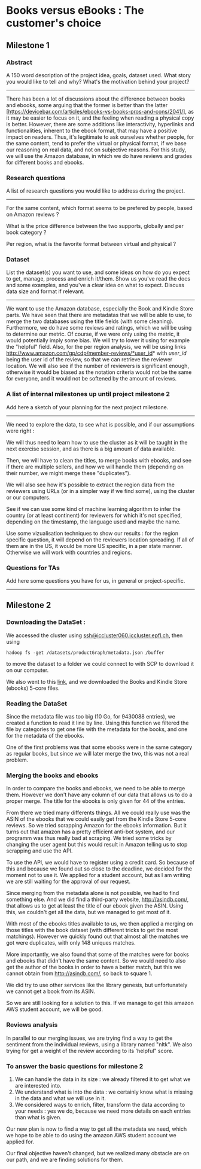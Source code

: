 # Books versus eBooks : The customer's choice

## Milestone 1

### Abstract
A 150 word description of the project idea, goals, dataset used. What story you would like to tell and why? What's the motivation behind your project?

----

There has been a lot of discussions about the difference between books and ebooks, some arguing that the former is better than the latter [https://devicebar.com/articles/ebooks-vs-books-pros-and-cons/2041/], as it may be easier to focus on it, and the feeling when reading a physical copy is better. However, there are some additions like interactivity, hyperlinks and functionalities, inherent to the ebook format, that may have a positive impact on readers. Thus, it's legitimate to ask ourselves whether people, for the same content, tend to prefer the virtual or physical format, if we base our reasoning on real data, and not on subjective reasons. For this study, we will use the Amazon database, in which we do have reviews and grades for different books and ebooks.

### Research questions
A list of research questions you would like to address during the project. 

----

For the same content, which format seems to be prefered by people, based on Amazon reviews ?

What is the price difference between the two supports, globally and per book category ?

Per region, what is the favorite format between virtual and physical ?

### Dataset
List the dataset(s) you want to use, and some ideas on how do you expect to get, manage, process and enrich it/them. Show us you've read the docs and some examples, and you've a clear idea on what to expect. Discuss data size and format if relevant.

----

We want to use the Amazon database, especially the Book and Kindle Store parts. We have seen that there are metadatas that we will be able to use, to merge the two databases using the title fields (with some cleaning). Furthermore, we do have some reviews and ratings, which we will be using to determine our metric. Of course, if we were only using the metric, it would potentially imply some bias. We will try to lower it using for example the "helpful" field. Also, for the per region analysis, we will be using links http://www.amazon.com/gp/cdp/member-reviews/*user_id* with *user_id* being the user id of the review, so that we can retrieve the reviewer location. We will also see if the number of reviewers is significant enough, otherwise it would be biased as the notation criteria would not be the same for everyone, and it would not be softened by the amount of reviews.



### A list of internal milestones up until project milestone 2
Add here a sketch of your planning for the next project milestone.

----

We need to explore the data, to see what is possible, and if our assumptions were right :

We will thus need to learn how to use the cluster as it will be taught in the next exercise session, and as there is a big amount of data available.

Then, we will have to clean the titles, to merge books with ebooks, and see if there are multiple sellers, and how we will handle them (depending on their number, we might merge these "duplicates").

We will also see how it's possible to extract the region data from the reviewers using URLs (or in a simpler way if we find some), using the cluster or our computers.

See if we can use some kind of machine learning algorithm to infer the country (or at least continent) for reviewers for which it's not specified, depending on the timestamp, the language used and maybe the name.

Use some vizualisation techniques to show our results : for the region specific question, it will depend on the reviewers location spreading. If all of them are in the US, it would be more US specific, in a per state manner. Otherwise we will work with countries and regions.

### Questions for TAs
Add here some questions you have for us, in general or project-specific.

----

## Milestone 2

### Downloading the DataSet :

We accessed the cluster using ssh@iccluster060.iccluster.epfl.ch, then using 
```shell
hadoop fs -get /datasets/productGraph/metadata.json /buffer
```
to move the dataset to a folder we could connect to with SCP to download it on our computer.

We also went to this <a href='http://jmcauley.ucsd.edu/data/amazon/'>link</a>, and we downloaded the Books and Kindle Store (ebooks) 5-core files.

### Reading the DataSet

Since the metadata file was too big (10 Go, for 9430088 entries), we created a function to read it line by line.
Using this function we filtered the file by categories to get one file with the metadata for the books, and one for the metadata of the ebooks.  

One of the first problems was that some ebooks were in the same category as regular books, but since we will later merge the two, this was not a real problem.

### Merging the books and ebooks

In order to compare the books and ebooks, we need to be able to merge them. However we don't have any column of our data that allows us to do a proper merge. The title for the ebooks is only given for 44 of the entries.  

From there we tried many differents things. All we could really use was the ASIN of the ebooks that we could easily get from the Kindle Store 5-core reviews. So we tried scrapping Amazon for the ebooks information. But it turns out that amazon has a pretty efficient anti-bot system, and our programm was thus really bad at scraping. We tried some tricks by changing the user agent but this would result in Amazon telling us to stop scrapping and use the API.

To use the API, we would have to register using a credit card. So because of this and because we found out so close to the deadline, we decided for the moment not to use it. We applied for a student account, but as I am writing we are still waiting for the approval of our request.

Since merging from the metadata alone is not possible, we had to find something else.
And we did find a third-party website, http://asindb.com/, that allows us to get at least the title of our ebook given the ASIN. Using this, we couldn't get all the data, but we managed to get most of it.  

With most of the ebooks titles available to us, we then applied a merging on those titles with the book dataset (with different tricks to get the most matchings). However we quickly found out that almost all the matches we got were duplicates, with only 148 uniques matches.

More importantly, we also found that some of the matches were for books and ebooks that didn't have the same content.
So we would need to also get the author of the books in order to have a better match, but this we cannot obtain from http://asindb.com/, so back to square 1.

We did try to use other services like the library genesis, but unfortunately we cannot get a book from its ASIN.

So we are still looking for a solution to this. If we manage to get this amazon AWS student account, we will be good.

### Reviews analysis

In parallel to our merging issues, we are trying find a way to get the sentiment from the individual reviews, using a library named "nltk". We also trying for get a weight of the review according to its 'helpful" score.


### To answer the basic questions for milestone 2

1) We can handle the data in its size : we already filtered it to get what we are interested into.  
2) We understand what is into the data : we certainly know what is missing in the data and what we will use in it.  
3) We considered ways to enrich, filter, transform the data according to your needs : yes we do, because we need more details on each entries than what is given.  

Our new plan is now to find a way to get all the metadata we need, which we hope to be able to do using the amazon AWS student account we applied for.

Our final objective haven't changed, but we realized many obstacle are on our path, and we are finding solutions for them.

